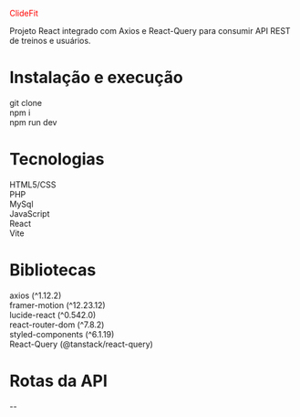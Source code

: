 <span style="color: red">ClideFit</span>

Projeto React integrado com Axios e React-Query para consumir API REST de treinos e usuários.

# Instalação e execução

git clone <repo-url>  
npm i  
npm run dev  

# Tecnologias

HTML5/CSS  
PHP  
MySql  
JavaScript  
React  
Vite

# Bibliotecas

axios (^1.12.2)  
framer-motion (^12.23.12)  
lucide-react (^0.542.0)  
react-router-dom (^7.8.2)  
styled-components (^6.1.19)  
React-Query (@tanstack/react-query)

# Rotas da API

--
